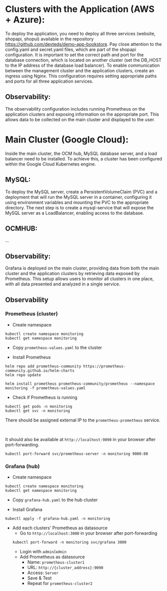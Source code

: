 # Clusters with the Application (AWS + Azure):
To deploy the application, you need to deploy all three services (website, shopapi, shopui) available in the repository https://github.com/devteds/demo-app-bookstore. Pay close attention to the config.yaml and secret.yaml files, which are part of the shopapi configuration. It is important to set the correct path and port for the database connection, which is located on another cluster (set the DB_HOST to the IP address of the database load balancer). To enable communication between the management cluster and the application clusters, create an ingress using Nginx. This configuration requires setting appropriate paths and ports for all three application services.

## Observability:
The observability configuration includes running Prometheus on the application clusters and exposing information on the appropriate port. This allows data to be collected on the main cluster and displayed to the user.

# Main Cluster (Google Cloud):
Inside the main cluster, the OCM hub, MySQL database server, and a load balancer need to be installed. To achieve this, a cluster has been configured within the Google Cloud Kubernetes engine.

## MySQL:
To deploy the MySQL server, create a PersistentVolumeClaim (PVC) and a deployment that will run the MySQL server in a container, configuring it using environment variables and mounting the PVC to the appropriate directory. The next step is to create a mysql-service that will expose the MySQL server as a LoadBalancer, enabling access to the database.

## OCMHUB:
...

## Observability:
Grafana is deployed on the main cluster, providing data from both the main cluster and the application clusters by retrieving data exposed by Prometheus. This setup allows users to monitor all clusters in one place, with all data presented and analyzed in a single service.


## Observability

### Prometheus (cluster)

- Create namespace
```
kubectl create namespace monitoring
kubectl get namespace monitoring
```

- Copy `prometheus-values.yaml` to the cluster

- Install Prometheus
```
helm repo add prometheus-community https://prometheus-community.github.io/helm-charts
helm repo update

helm install prometheus prometheus-community/prometheus --namespace monitoring -f prometheus-values.yaml
```

- Check if Prometheus is running
```
kubectl get pods -n monitoring
kubectl get svc -n monitoring
```

There should be assigned external IP to the `prometheus-prometheus` service.

<br>

It should also be available at `http://localhost:9090` in your browser after port-forwarding.
```
kubectl port-forward svc/prometheus-server -n monitoring 9000:80
```

### Grafana (hub)

- Create namespace
```
kubectl create namespace monitoring
kubectl get namespace monitoring
```

- Copy `grafana-hub.yaml` to the hub cluster

- Install Grafana
```
kubectl apply -f grafana-hub.yaml -n monitoring
```

- Add each clusters' Prometheus as datasource
    - Go to `http://localhost:3000` in your browser after port-forwarding
    ```
    kubectl port-forward -n monitoring svc/grafana 3000
    ```
    - Login with `admin`/`admin`
    - Add Prometheus as datasource
        - Name: `prometheus-cluster1`
        - URL: `http://{cluster_address}:9090`
        - Access: `Server`
        - Save & Test
        - Repeat for `prometheus-cluster2`

